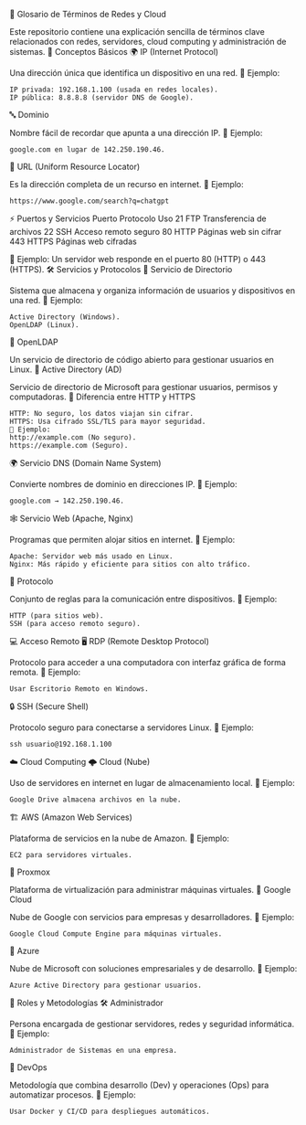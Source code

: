 🚀 Glosario de Términos de Redes y Cloud

Este repositorio contiene una explicación sencilla de términos clave relacionados con redes, servidores, cloud computing y administración de sistemas.
📌 Conceptos Básicos
🌍 IP (Internet Protocol)

Una dirección única que identifica un dispositivo en una red.
🔹 Ejemplo:

    IP privada: 192.168.1.100 (usada en redes locales).
    IP pública: 8.8.8.8 (servidor DNS de Google).

🔤 Dominio

Nombre fácil de recordar que apunta a una dirección IP.
🔹 Ejemplo:

    google.com en lugar de 142.250.190.46.

🔗 URL (Uniform Resource Locator)

Es la dirección completa de un recurso en internet.
🔹 Ejemplo:

    https://www.google.com/search?q=chatgpt

⚡ Puertos y Servicios
Puerto	Protocolo	Uso
21	FTP	Transferencia de archivos
22	SSH	Acceso remoto seguro
80	HTTP	Páginas web sin cifrar
443	HTTPS	Páginas web cifradas

🔹 Ejemplo: Un servidor web responde en el puerto 80 (HTTP) o 443 (HTTPS).
🛠️ Servicios y Protocolos
📂 Servicio de Directorio

Sistema que almacena y organiza información de usuarios y dispositivos en una red.
🔹 Ejemplo:

    Active Directory (Windows).
    OpenLDAP (Linux).

🔐 OpenLDAP

Un servicio de directorio de código abierto para gestionar usuarios en Linux.
🏢 Active Directory (AD)

Servicio de directorio de Microsoft para gestionar usuarios, permisos y computadoras.
🔄 Diferencia entre HTTP y HTTPS

    HTTP: No seguro, los datos viajan sin cifrar.
    HTTPS: Usa cifrado SSL/TLS para mayor seguridad.
    🔹 Ejemplo:
    http://example.com (No seguro).
    https://example.com (Seguro).

🌍 Servicio DNS (Domain Name System)

Convierte nombres de dominio en direcciones IP.
🔹 Ejemplo:

    google.com → 142.250.190.46.

🕸️ Servicio Web (Apache, Nginx)

Programas que permiten alojar sitios en internet.
🔹 Ejemplo:

    Apache: Servidor web más usado en Linux.
    Nginx: Más rápido y eficiente para sitios con alto tráfico.

📡 Protocolo

Conjunto de reglas para la comunicación entre dispositivos.
🔹 Ejemplo:

    HTTP (para sitios web).
    SSH (para acceso remoto seguro).

💻 Acceso Remoto
🖥️ RDP (Remote Desktop Protocol)

Protocolo para acceder a una computadora con interfaz gráfica de forma remota.
🔹 Ejemplo:

    Usar Escritorio Remoto en Windows.

🔒 SSH (Secure Shell)

Protocolo seguro para conectarse a servidores Linux.
🔹 Ejemplo:

    ssh usuario@192.168.1.100

☁️ Cloud Computing
🌩️ Cloud (Nube)

Uso de servidores en internet en lugar de almacenamiento local.
🔹 Ejemplo:

    Google Drive almacena archivos en la nube.

🏗️ AWS (Amazon Web Services)

Plataforma de servicios en la nube de Amazon.
🔹 Ejemplo:

    EC2 para servidores virtuales.

🔄 Proxmox

Plataforma de virtualización para administrar máquinas virtuales.
🚀 Google Cloud

Nube de Google con servicios para empresas y desarrolladores.
🔹 Ejemplo:

    Google Cloud Compute Engine para máquinas virtuales.

🔷 Azure

Nube de Microsoft con soluciones empresariales y de desarrollo.
🔹 Ejemplo:

    Azure Active Directory para gestionar usuarios.

🎯 Roles y Metodologías
🛠️ Administrador

Persona encargada de gestionar servidores, redes y seguridad informática.
🔹 Ejemplo:

    Administrador de Sistemas en una empresa.

🔄 DevOps

Metodología que combina desarrollo (Dev) y operaciones (Ops) para automatizar procesos.
🔹 Ejemplo:

    Usar Docker y CI/CD para despliegues automáticos.
